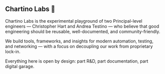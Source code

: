## Chartino Labs 👋

<!--

**Here are some ideas to get you started:**

🙋‍♀️ A short introduction - what is your organization all about?
🌈 Contribution guidelines - how can the community get involved?
👩‍💻 Useful resources - where can the community find your docs? Is there anything else the community should know?
🍿 Fun facts - what does your team eat for breakfast?
🧙 Remember, you can do mighty things with the power of [Markdown](https://docs.github.com/github/writing-on-github/getting-started-with-writing-and-formatting-on-github/basic-writing-and-formatting-syntax)
-->

Chartino Labs is the experimental playground of two Principal-level engineers — Christopher Hart and Andrea Testino — who believe that good engineering should be reusable, well-documented, and community-friendly.

We build tools, frameworks, and insights for modern automation, testing, and networking — with a focus on decoupling our work from proprietary lock-in.

Everything here is open by design: part R&D, part documentation, part digital garage.
